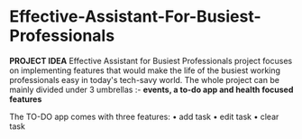 # Effective-Assistant-For-Busiest-Professionals

**PROJECT IDEA**
Effective Assistant for Busiest Professionals project focuses on implementing features that would make the life of the busiest working professionals easy in today's tech-savy world. 
The whole project can be mainly divided under 3 umbrellas :- **events, a to-do app and health focused features**

The TO-DO app comes with three features:
• add task
• edit task
• clear task
